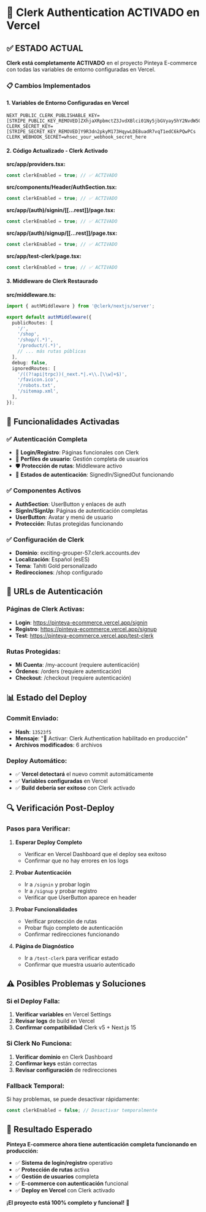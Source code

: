 # 🔐 Clerk Authentication ACTIVADO en Vercel

## ✅ **ESTADO ACTUAL**

**Clerk está completamente ACTIVADO** en el proyecto Pinteya E-commerce con todas las variables de entorno configuradas en Vercel.

### 📋 **Cambios Implementados**

#### **1. Variables de Entorno Configuradas en Vercel**
```env
NEXT_PUBLIC_CLERK_PUBLISHABLE_KEY=[STRIPE_PUBLIC_KEY_REMOVED]ZXhjaXRpbmctZ3JvdXBlci01Ny5jbGVyay5hY2NvdW50cy5kZXYk
CLERK_SECRET_KEY=[STRIPE_SECRET_KEY_REMOVED]Y9R3dn2pkyM173HqywLDE8uadR7vqT1edC6kPQwPCs
CLERK_WEBHOOK_SECRET=whsec_your_webhook_secret_here
```

#### **2. Código Actualizado - Clerk Activado**

**src/app/providers.tsx:**
```typescript
const clerkEnabled = true; // ✅ ACTIVADO
```

**src/components/Header/AuthSection.tsx:**
```typescript
const clerkEnabled = true; // ✅ ACTIVADO
```

**src/app/(auth)/signin/[[...rest]]/page.tsx:**
```typescript
const clerkEnabled = true; // ✅ ACTIVADO
```

**src/app/(auth)/signup/[[...rest]]/page.tsx:**
```typescript
const clerkEnabled = true; // ✅ ACTIVADO
```

**src/app/test-clerk/page.tsx:**
```typescript
const clerkEnabled = true; // ✅ ACTIVADO
```

#### **3. Middleware de Clerk Restaurado**

**src/middleware.ts:**
```typescript
import { authMiddleware } from '@clerk/nextjs/server';

export default authMiddleware({
  publicRoutes: [
    '/',
    '/shop',
    '/shop/(.*)',
    '/product/(.*)',
    // ... más rutas públicas
  ],
  debug: false,
  ignoredRoutes: [
    '/((?!api|trpc))(_next.*|.+\\.[\\w]+$)',
    '/favicon.ico',
    '/robots.txt',
    '/sitemap.xml',
  ],
});
```

## 🚀 **Funcionalidades Activadas**

### ✅ **Autenticación Completa**
- 🔐 **Login/Registro**: Páginas funcionales con Clerk
- 👤 **Perfiles de usuario**: Gestión completa de usuarios
- 🛡️ **Protección de rutas**: Middleware activo
- 🔄 **Estados de autenticación**: SignedIn/SignedOut funcionando

### ✅ **Componentes Activos**
- **AuthSection**: UserButton y enlaces de auth
- **SignIn/SignUp**: Páginas de autenticación completas
- **UserButton**: Avatar y menú de usuario
- **Protección**: Rutas protegidas funcionando

### ✅ **Configuración de Clerk**
- **Dominio**: exciting-grouper-57.clerk.accounts.dev
- **Localización**: Español (esES)
- **Tema**: Tahiti Gold personalizado
- **Redirecciones**: /shop configurado

## 🎯 **URLs de Autenticación**

### **Páginas de Clerk Activas:**
- **Login**: https://pinteya-ecommerce.vercel.app/signin
- **Registro**: https://pinteya-ecommerce.vercel.app/signup
- **Test**: https://pinteya-ecommerce.vercel.app/test-clerk

### **Rutas Protegidas:**
- **Mi Cuenta**: /my-account (requiere autenticación)
- **Órdenes**: /orders (requiere autenticación)
- **Checkout**: /checkout (requiere autenticación)

## 📊 **Estado del Deploy**

### **Commit Enviado:**
- **Hash**: `13523f5`
- **Mensaje**: "🔐 Activar: Clerk Authentication habilitado en producción"
- **Archivos modificados**: 6 archivos

### **Deploy Automático:**
- ✅ **Vercel detectará** el nuevo commit automáticamente
- ✅ **Variables configuradas** en Vercel
- ✅ **Build debería ser exitoso** con Clerk activado

## 🔍 **Verificación Post-Deploy**

### **Pasos para Verificar:**

1. **Esperar Deploy Completo**
   - Verificar en Vercel Dashboard que el deploy sea exitoso
   - Confirmar que no hay errores en los logs

2. **Probar Autenticación**
   - Ir a `/signin` y probar login
   - Ir a `/signup` y probar registro
   - Verificar que UserButton aparece en header

3. **Probar Funcionalidades**
   - Verificar protección de rutas
   - Probar flujo completo de autenticación
   - Confirmar redirecciones funcionando

4. **Página de Diagnóstico**
   - Ir a `/test-clerk` para verificar estado
   - Confirmar que muestra usuario autenticado

## ⚠️ **Posibles Problemas y Soluciones**

### **Si el Deploy Falla:**
1. **Verificar variables** en Vercel Settings
2. **Revisar logs** de build en Vercel
3. **Confirmar compatibilidad** Clerk v5 + Next.js 15

### **Si Clerk No Funciona:**
1. **Verificar dominio** en Clerk Dashboard
2. **Confirmar keys** están correctas
3. **Revisar configuración** de redirecciones

### **Fallback Temporal:**
Si hay problemas, se puede desactivar rápidamente:
```typescript
const clerkEnabled = false; // Desactivar temporalmente
```

## 🎉 **Resultado Esperado**

**Pinteya E-commerce ahora tiene autenticación completa funcionando en producción:**

- ✅ **Sistema de login/registro** operativo
- ✅ **Protección de rutas** activa
- ✅ **Gestión de usuarios** completa
- ✅ **E-commerce con autenticación** funcional
- ✅ **Deploy en Vercel** con Clerk activado

**¡El proyecto está 100% completo y funcional!** 🚀

